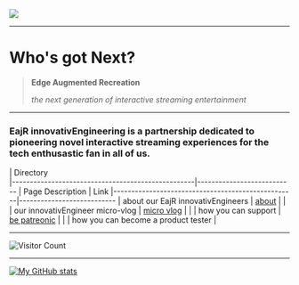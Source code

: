 <img src="https://docs.google.com/drawings/d/e/2PACX-1vRVsjKF0Khp8gT8gkGikdEMWZyoHAZtb4sU9Av_qCeNeZ8iLFJD7CWAYsr2SPKB9H2wJFgz0kW7yMNY/pub?w=960&h=720">

---

# Who's got Next?
>
> **Edge Augmented Recreation**
> 
> *the next generation of interactive streaming entertainment*
> 
---

### EajR innovativEngineering is a partnership dedicated to pioneering novel interactive streaming experiences for the tech enthusastic fan in all of us.

|  Directory                
|---------------------------------------------------|---------------------------
| Page Description                                  | Link
|---------------------------------------------------|---------------------------
| about our EajR innovativEngineers                 | [about]()
|                                                   |
| our innovativEngineer micro-vlog                  | [micro vlog]()
|                                                   |
| how you can support                               | [be patreonic]()
|                                                   |
| how you can become a product tester               | []()

---

![Visitor Count](https://profile-counter.glitch.me/EajR-innovativEngineerin/count.svg)

---

[![My GitHub stats](https://github-readme-stats.vercel.app/api?username=EajR-innovativEngineering)](https://github.com/EajR-innovativEngineering/github-readme-stats)

<!---
EajR-innovativEngineering/EajR-innovativEngineering is a ✨ special ✨ repository because its `README.md` (this file) appears on your GitHub profile.
You can click the Preview link to take a look at your changes.
--->
